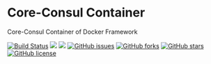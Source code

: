 # Core-Consul Container
Core-Consul Container of Docker Framework

[![Build Status](https://travis-ci.org/dockerframework/core-consul.svg?branch=master)](https://travis-ci.org/dockerframework/core-consul) [![](https://images.microbadger.com/badges/image/dockerframework/core-consul:alpine.svg)](https://microbadger.com/images/dockerframework/core-consul:alpine "Layers") [![](https://images.microbadger.com/badges/version/dockerframework/core-consul:alpine.svg)](https://microbadger.com/images/dockerframework/core-consul:alpine "Version") [![GitHub issues](https://img.shields.io/github/issues/dockerframework/core-consul.svg)](https://github.com/dockerframework/core-consul/issues) [![GitHub forks](https://img.shields.io/github/forks/dockerframework/core-consul.svg)](https://github.com/dockerframework/core-consul/network) [![GitHub stars](https://img.shields.io/github/stars/dockerframework/core-consul.svg)](https://github.com/dockerframework/core-consul/stargazers) [![GitHub license](https://img.shields.io/badge/license-MIT-blue.svg)](https://raw.githubusercontent.com/dockerframework/core-consul/master/LICENSE)
